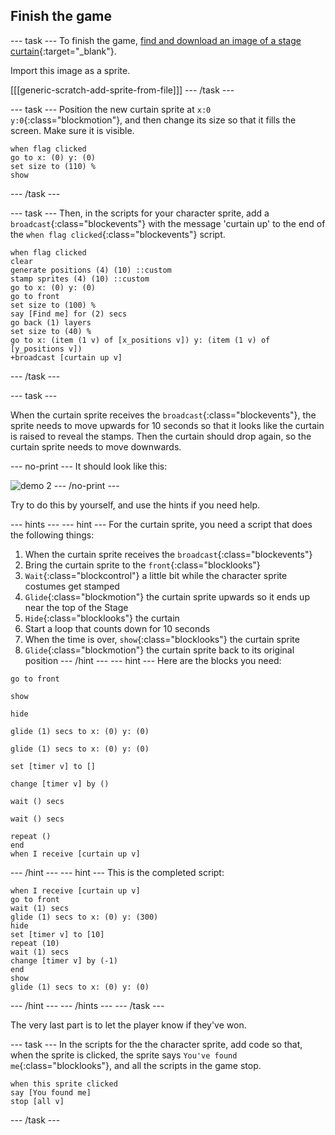 ## Finish the game

--- task ---
To finish the game, [find and download an image of a stage curtain](https://www.google.co.uk/search?q=stage+curtain&source=lnms&tbm=isch&sa=X&ved=0ahUKEwjKg9O1k8_VAhXSL1AKHe1HDMIQ_AUICigB&biw=1362&bih=584){:target="_blank"}.

Import this image as a sprite.

[[[generic-scratch-add-sprite-from-file]]]
--- /task ---

--- task ---
Position the new curtain sprite at `x:0 y:0`{:class="blockmotion"}, and then change its size so that it fills the screen. Make sure it is visible.

```blocks
when flag clicked
go to x: (0) y: (0)
set size to (110) %
show
```
--- /task ---

--- task ---
Then, in the scripts for your character sprite, add a `broadcast`{:class="blockevents"} with the message 'curtain up' to the end of the `when flag clicked`{:class="blockevents"} script.

```blocks
when flag clicked
clear
generate positions (4) (10) ::custom
stamp sprites (4) (10) ::custom
go to x: (0) y: (0)
go to front
set size to (100) %
say [Find me] for (2) secs
go back (1) layers
set size to (40) %
go to x: (item (1 v) of [x_positions v]) y: (item (1 v) of [y_positions v])
+broadcast [curtain up v]
```
--- /task ---

--- task ---

When the curtain sprite receives the `broadcast`{:class="blockevents"}, the sprite needs to move upwards for 10 seconds so that it looks like the curtain is raised to reveal the stamps. Then the curtain should drop again, so the curtain sprite needs to move downwards.

--- no-print ---
It should look like this:

![demo 2](images/demo_2.gif)
--- /no-print ---

Try to do this by yourself, and use the hints if you need help.

--- hints --- --- hint ---
For the curtain sprite, you need a script that does the following things:
  1. When the curtain sprite receives the `broadcast`{:class="blockevents"}
  1. Bring the curtain sprite to the `front`{:class="blocklooks"}
  1. `Wait`{:class="blockcontrol"} a little bit while the character sprite costumes get stamped
  1. `Glide`{:class="blockmotion"} the curtain sprite upwards so it ends up near the top of the Stage
  1. `Hide`{:class="blocklooks"} the curtain
  1. Start a loop that counts down for 10 seconds
  1. When the time is over, `show`{:class="blocklooks"} the curtain sprite
  1. `Glide`{:class="blockmotion"} the curtain sprite back to its original position
--- /hint --- --- hint ---
Here are the blocks you need:
```blocks
go to front

show

hide

glide (1) secs to x: (0) y: (0)

glide (1) secs to x: (0) y: (0)

set [timer v] to []

change [timer v] by ()

wait () secs

wait () secs

repeat ()
end
when I receive [curtain up v]
```
--- /hint --- --- hint ---
 This is the completed script:
 ```blocks
when I receive [curtain up v]
go to front
wait (1) secs
glide (1) secs to x: (0) y: (300)
hide
set [timer v] to [10]
repeat (10)
wait (1) secs
change [timer v] by (-1)
end
show
glide (1) secs to x: (0) y: (0)
```
--- /hint --- --- /hints ---
--- /task ---

The very last part is to let the player know if they've won.

--- task ---
In the scripts for the the character sprite, add code so that, when the sprite is clicked, the sprite says `You've found me`{:class="blocklooks"}, and all the scripts in the game stop.
	
```blocks
when this sprite clicked
say [You found me]
stop [all v]
```
--- /task ---

